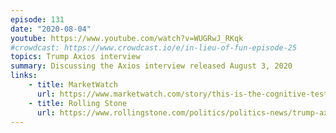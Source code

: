 ```yaml
---
episode: 131
date: "2020-08-04"
youtube: https://www.youtube.com/watch?v=WUGRwJ_RKqk
#crowdcast: https://www.crowdcast.io/e/in-lieu-of-fun-episode-25
topics: Trump Axios interview
summary: Discussing the Axios interview released August 3, 2020
links:
    - title: MarketWatch
      url: https://www.marketwatch.com/story/this-is-the-cognitive-test-trump-didnt-pass-internet-reacts-to-presidents-shocking-axios-interview-2020-08-04
    - title: Rolling Stone
      url: https://www.rollingstone.com/politics/politics-news/trump-axios-interview-jonathan-swan-1039137
---
```

